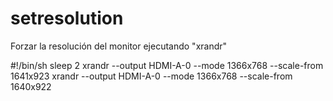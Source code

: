 # setresolution

Forzar la resolución del monitor ejecutando "xrandr"

#!/bin/sh sleep 2 xrandr --output HDMI-A-0 --mode 1366x768 --scale-from 1641x923 xrandr --output HDMI-A-0 --mode 1366x768 --scale-from 1640x922
